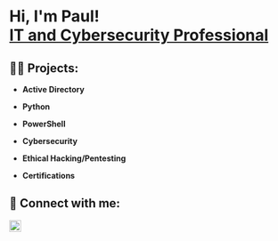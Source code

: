 <h1>Hi, I'm Paul! <br/> <a href="https://www.linkedin.com/in/paul-d-gifford">IT and Cybersecurity Professional</a></h1>

<h2>👨‍💻 Projects:</h2>

- <b>Active Directory</b>
   
- <b>Python</b>
   
- <b>PowerShell</b>
  
- <b>Cybersecurity</b>
  
- <b>Ethical Hacking/Pentesting</b>
  
- <b>Certifications</b>


<h2> 🤳 Connect with me:</h2>

<a href="https://www.linkedin.com/in/paul-giff"><img align="left" src="https://raw.githubusercontent.com/yushi1007/yushi1007/main/images/linkedin.svg" alt="Paul Gifford | LinkedIn" width="21px"/></a>
